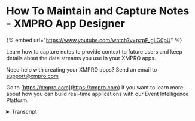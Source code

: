# How To Maintain and Capture Notes - XMPRO App Designer
{% embed url="https://www.youtube.com/watch?v=pzpF_gLG0pU" %}

Learn how to capture notes to provide context to future users and keep details about the data streams you use in your XMPRO apps.

Need help with creating your XMPRO apps? Send an email to support@xmpro.com

Go to [https://xmpro.com](https://xmpro.com) if you want to learn more about how you can build real-time applications with our Event Intelligence Platform.
<details>
<summary>Transcript</summary>hi and welcome to another training video

from XM pro today we will be looking at

how to maintain and capture notes for

your apps notes are a way to share

information about an application between

creators of the app and for future

reference I have created a blank app to

get to notes click on the notes button

in the command bar this is a rich text

editor so you can change your style of

text you can make things bold and

italics and underline and strikethrough

and there are many other things you can

do with this you can add quotes you can

add code blocks you can add lists and

numbered lists you can add you can

increase the indent and decrease the

indent you can change the size of the

text the font of the text color and the

background color of us are the the

highlight color well it is a background

color but I like color of the text you

can change the alignment so left center

right or justified you can insert links

and you can insert images here when this

is safe this is saved per app so it

doesn't matter how many pages you have

when you go into the notes the notes are

always the same

and if you change versions then the

notes will be saved across versions this

has been how to maintain and capture

notes
</details>